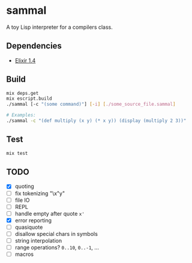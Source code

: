 # sammal

A toy Lisp interpreter for a compilers class.

## Dependencies

- [Elixir 1.4](http://elixir-lang.org/install.html)

## Build

```bash
mix deps.get
mix escript.build
./sammal [-c "(some command)"] [-i] [./some_source_file.sammal]

# Examples:
./sammal -c "(def multiply (x y) (* x y)) (display (multiply 2 3))"
```

## Test

```bash
mix test
```

## TODO

- [x] quoting
- [ ] fix tokenizing "\x\"y"
- [ ] file IO
- [ ] REPL
- [ ] handle empty after quote `x'`
- [x] error reporting
- [ ] quasiquote
- [ ] disallow special chars in symbols
- [ ] string interpolation
- [ ] range operations? `0..10`, `0..-1`, ...
- [ ] macros
